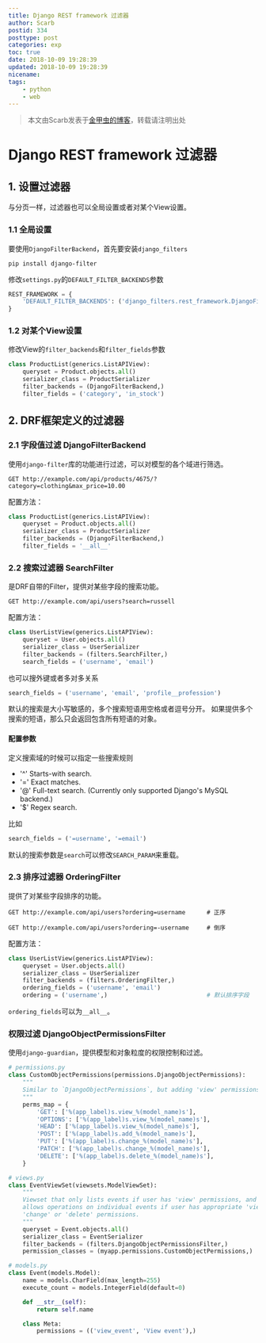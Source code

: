 ```yaml
---
title: Django REST framework 过滤器
author: Scarb
postid: 334
posttype: post
categories: exp
toc: true
date: 2018-10-09 19:28:39
updated: 2018-10-09 19:28:39
nicename:
tags:
    - python
    - web
---
```


>本文由Scarb发表于[金甲虫的博客](http://47.106.131.90/blog)，转载请注明出处

# Django REST framework 过滤器

## 1. 设置过滤器

与分页一样，过滤器也可以全局设置或者对某个View设置。

### 1.1 全局设置

要使用`DjangoFilterBackend`，首先要安装`django_filters`

```shell
pip install django-filter
```

修改`settings.py`的`DEFAULT_FILTER_BACKENDS`参数

```python
REST_FRAMEWORK = {
    'DEFAULT_FILTER_BACKENDS': ('django_filters.rest_framework.DjangoFilterBackend',)
}
```

### 1.2 对某个View设置

修改View的`filter_backends`和`filter_fields`参数

```python
class ProductList(generics.ListAPIView):
    queryset = Product.objects.all()
    serializer_class = ProductSerializer
    filter_backends = (DjangoFilterBackend,)
    filter_fields = ('category', 'in_stock')
```

## 2. DRF框架定义的过滤器

### 2.1 字段值过滤 DjangoFilterBackend

使用`django-filter`库的功能进行过滤，可以对模型的各个域进行筛选。

```http
GET http://example.com/api/products/4675/?category=clothing&max_price=10.00
```

配置方法：

```python
class ProductList(generics.ListAPIView):
    queryset = Product.objects.all()
    serializer_class = ProductSerializer
    filter_backends = (DjangoFilterBackend,)
    filter_fields = '__all__'
```

### 2.2 搜索过滤器 SearchFilter

是DRF自带的Filter，提供对某些字段的搜索功能。

```http
GET http://example.com/api/users?search=russell
```

配置方法：

```python
class UserListView(generics.ListAPIView):
    queryset = User.objects.all()
    serializer_class = UserSerializer
    filter_backends = (filters.SearchFilter,)
    search_fields = ('username', 'email')
```

也可以搜外键或者多对多关系

```python
search_fields = ('username', 'email', 'profile__profession')
```

默认的搜索是大小写敏感的，多个搜索短语用空格或者逗号分开。
如果提供多个搜索的短语，那么只会返回包含所有短语的对象。

#### 配置参数

定义搜索域的时候可以指定一些搜索规则

* '^' Starts-with search.
* '=' Exact matches.
* '@' Full-text search.  (Currently only supported Django's MySQL backend.)
* '$' Regex search.

比如

```python
search_fields = ('=username', '=email')
```

默认的搜索参数是`search`可以修改`SEARCH_PARAM`来重载。

### 2.3 排序过滤器 OrderingFilter

提供了对某些字段排序的功能。

```http
GET http://example.com/api/users?ordering=username      # 正序

GET http://example.com/api/users?ordering=-username     # 倒序

```

配置方法：

```python
class UserListView(generics.ListAPIView):
    queryset = User.objects.all()
    serializer_class = UserSerializer
    filter_backends = (filters.OrderingFilter,)
    ordering_fields = ('username', 'email')
    ordering = ('username',)                            # 默认排序字段
```

`ordering_fields`可以为`__all__`。

### 权限过滤 DjangoObjectPermissionsFilter

使用`django-guardian`，提供模型和对象粒度的权限控制和过滤。

```python
# permissions.py
class CustomObjectPermissions(permissions.DjangoObjectPermissions):
    """
    Similar to `DjangoObjectPermissions`, but adding 'view' permissions.
    """
    perms_map = {
        'GET': ['%(app_label)s.view_%(model_name)s'],
        'OPTIONS': ['%(app_label)s.view_%(model_name)s'],
        'HEAD': ['%(app_label)s.view_%(model_name)s'],
        'POST': ['%(app_label)s.add_%(model_name)s'],
        'PUT': ['%(app_label)s.change_%(model_name)s'],
        'PATCH': ['%(app_label)s.change_%(model_name)s'],
        'DELETE': ['%(app_label)s.delete_%(model_name)s'],
    }
```

```python
# views.py
class EventViewSet(viewsets.ModelViewSet):
    """
    Viewset that only lists events if user has 'view' permissions, and only
    allows operations on individual events if user has appropriate 'view', 'add',
    'change' or 'delete' permissions.
    """
    queryset = Event.objects.all()
    serializer_class = EventSerializer
    filter_backends = (filters.DjangoObjectPermissionsFilter,)
    permission_classes = (myapp.permissions.CustomObjectPermissions,)
```

```python
# models.py
class Event(models.Model):
    name = models.CharField(max_length=255)
    execute_count = models.IntegerField(default=0)

    def __str__(self):
        return self.name

    class Meta:
        permissions = (('view_event', 'View event'),)
```